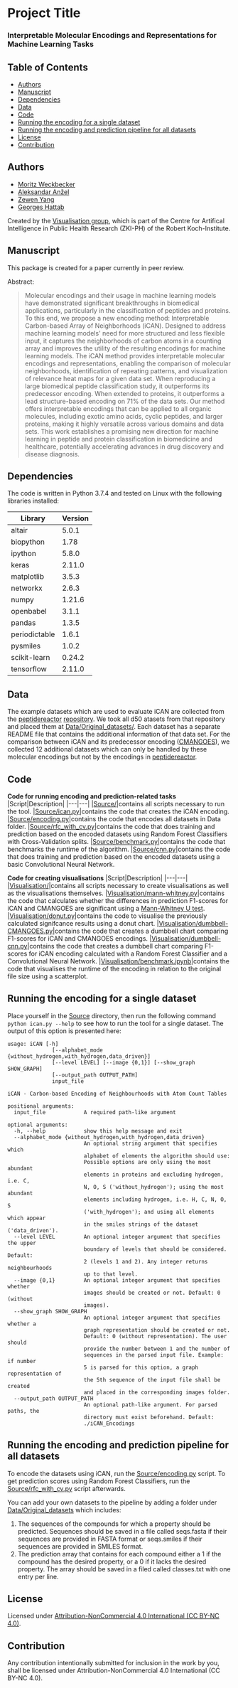 # Project Title
### Interpretable Molecular Encodings and Representations for Machine Learning Tasks

## Table of Contents
- [Authors](https://github.com/ghattab/iCAN#authors)
- [Manuscript](https://github.com/ghattab/iCAN#manuscript)
- [Dependencies](https://github.com/ghattab/iCAN#dependencies)
- [Data](https://github.com/ghattab/iCAN#data)
- [Code](https://github.com/ghattab/iCAN#code)
- [Running the encoding for a single dataset](https://github.com/ghattab/iCAN#running-the-encoding-for-a-single-dataset)
- [Running the encoding and prediction pipeline for all datasets](https://github.com/ghattab/iCAN#running-the-encoding-and-prediction-pipeline-for-all-datasets)
- [License](https://github.com/ghattab/iCAN#license)
- [Contribution](https://github.com/ghattab/iCAN#contribution)

## Authors

- [Moritz Weckbecker](https://www.github.com/MoritzWeckbecker)
- [Aleksandar Anžel](https://github.com/AAnzel)
- [Zewen Yang](https://github.com/alwinyang91)
- [Georges Hattab](https://github.com/ghattab)

Created by the [Visualisation group](https://visualization.group/), which is part of the Centre for Artifical Intelligence in Public Health Research (ZKI-PH) of the Robert Koch-Institute.

## Manuscript
This package is created for a paper currently in peer review. 

Abstract:
 > Molecular encodings and their usage in machine learning models have demonstrated significant breakthroughs in biomedical applications, particularly in the classification of peptides and proteins.
To this end, we propose a new encoding method: Interpretable Carbon-based Array of Neighborhoods (iCAN). 
Designed to address machine learning models' need for more structured and less flexible input, it captures the neighborhoods of carbon atoms in a counting array and improves the utility of the resulting encodings for machine learning models.
The iCAN method provides interpretable molecular encodings and representations, enabling the comparison of molecular neighborhoods, identification of repeating patterns, and visualization of relevance heat maps for a given data set.
When reproducing a large biomedical peptide classification study, it outperforms its predecessor encoding.
When extended to proteins, it outperforms a lead structure-based encoding on 71% of the data sets. 
Our method offers interpretable encodings that can be applied to all organic molecules, including exotic amino acids, cyclic peptides, and larger proteins, making it highly versatile across various domains and data sets.
This work establishes a promising new direction for machine learning in peptide and protein classification in biomedicine and healthcare, potentially accelerating advances in drug discovery and disease diagnosis.

## Dependencies
The code is written in Python 3.7.4 and tested on Linux with the following libraries installed:

|Library|Version|
|---|---|
|altair|5.0.1|
|biopython|1.78|
|ipython|5.8.0|
|keras|2.11.0|
|matplotlib|3.5.3|
|networkx|2.6.3|
|numpy|1.21.6|
|openbabel|3.1.1|
|pandas|1.3.5|
|periodictable|1.6.1|
|pysmiles|1.0.2|
|scikit-learn|0.24.2|
|tensorflow|2.11.0|

## Data
The example datasets which are used to evaluate iCAN are collected from the [peptidereactor](https://doi.org/10.1093/nargab/lqab039) [repository](https://github.com/spaenigs/peptidereactor/tree/master/data). We took all d50 atasets from that repository and placed them at [Data/Original_datasets/](Data/Original_datasets/). Each dataset has a separate README file that contains the additional information of that data set. For the comparison between iCAN and its predecessor encoding ([CMANGOES](https://github.com/ghattab/CMANGOES)), we collected 12 additional datasets which can only be handled by these molecular encodings but not by the encodings in [peptidereactor](https://doi.org/10.1093/nargab/lqab039).

## Code
**Code for running encoding and prediction-related tasks**
|Script|Description|
|---|---|
|[Source/](./Source/)|contains all scripts necessary to run the tool.
|[Source/ican.py](./Source/ican.py)|contains the code that creates the iCAN encoding.
|[Source/encoding.py](./Source/encoding.py)|contains the code that encodes all datasets in Data folder.
|[Source/rfc_with_cv.py](./Source/rfc_with_cv.py)|contains the code that does training and prediction based on the encoded datasets using Random Forest Classifiers with Cross-Validation splits.
|[Source/benchmark.py](./Source/benchmark.py)|contains the code that benchmarks the runtime of the algorithm.
|[Source/cnn.py](./Code/Machine_Learning.Rmd)|contains the code that does training and prediction based on the encoded datasets using a basic Convolutional Neural Network.

**Code for creating visualisations**
|Script|Description|
|---|---|
|[Visualisation/](./Visualisation/)|contains all scripts necessary to create visualisations as well as the visualisations themselves.
|[Visualisation/mann-whitney.py](./Visualisation/mann-whitney.py)|contains the code that calculates whether the differences in prediction F1-scores for iCAN and CMANGOES are significant using a [Mann-Whitney U test](https://en.wikipedia.org/wiki/Mann%E2%80%93Whitney_U_test).
|[Visualisation/donut.py](./Visualisation/donut.py)|contains the code to visualise the previously calculated signifcance results using a donut chart.
|[Visualisation/dumbbell-CMANGOES.py](./Visualisation/dumbbell-CMANGOES.py)|contains the code that creates a dumbbell chart comparing F1-scores for iCAN and CMANGOES encodings.
|[Visualisation/dumbbell-cnn.py](./Visualisation/dumbbell-cnn.py)|contains the code that creates a dumbbell chart comparing F1-scores for iCAN encoding calculated with a Random Forest Classifier and a Convolutional Neural Network.
|[Visualisation/benchmark.ipynb](./Visualisation/benchmark.ipynb)|contains the code that visualises the runtime of the encoding in relation to the original file size using a scatterplot.

## Running the encoding for a single dataset
Place yourself in the [Source](./Source) directory, then run the following command `python ican.py --help` to see how to run the tool for a single dataset. The output of this option is presented here:

```
usage: iCAN [-h]
              [--alphabet_mode {without_hydrogen,with_hydrogen,data_driven}]
              [--level LEVEL] [--image {0,1}] [--show_graph SHOW_GRAPH]
              [--output_path OUTPUT_PATH]
              input_file
              
iCAN - Carbon-based Encoding of Neighbourhoods with Atom Count Tables

positional arguments:
  input_file            A required path-like argument

optional arguments:
  -h, --help            show this help message and exit
  --alphabet_mode {without_hydrogen,with_hydrogen,data_driven}
                        An optional string argument that specifies which
                        alphabet of elements the algorithm should use:
                        Possible options are only using the most abundant
                        elements in proteins and excluding hydrogen, i.e. C,
                        N, O, S ('without_hydrogen'); using the most abundant
                        elements including hydrogen, i.e. H, C, N, O, S
                        ('with_hydrogen'); and using all elements which appear
                        in the smiles strings of the dataset ('data_driven').
  --level LEVEL         An optional integer argument that specifies the upper
                        boundary of levels that should be considered. Default:
                        2 (levels 1 and 2). Any integer returns neighbourhoods
                        up to that level.
  --image {0,1}         An optional integer argument that specifies whether
                        images should be created or not. Default: 0 (without
                        images).
  --show_graph SHOW_GRAPH
                        An optional integer argument that specifies whether a
                        graph representation should be created or not.
                        Default: 0 (without representation). The user should
                        provide the number between 1 and the number of
                        sequences in the parsed input file. Example: if number
                        5 is parsed for this option, a graph representation of
                        the 5th sequence of the input file shall be created
                        and placed in the corresponding images folder.
  --output_path OUTPUT_PATH
                        An optional path-like argument. For parsed paths, the
                        directory must exist beforehand. Default:
                        ./iCAN_Encodings
```

## Running the encoding and prediction pipeline for all datasets
To encode the datasets using iCAN, run the [Source/encoding.py](./Source/encoding.py) script. To get prediction scores using Random Forest Classifiers, run the [Source/rfc_with_cv.py](./Source/rfc_with_cv.py) script afterwards.

You can add your own datasets to the pipeline by adding a folder under [Data/Original_datasets](./Data/original_datasets/) which includes:

1. The sequences of the compounds for which a property should be predicted. Sequences should be saved in a file called seqs.fasta if their sequences are provided in FASTA format or seqs.smiles if their sequences are provided in SMILES format.
2. The prediction array that contains for each compound either a 1 if the compound has the desired property, or a 0 if it lacks the desired property. The array should be saved in a filed called classes.txt with one entry per line.

## License

Licensed under [Attribution-NonCommercial 4.0 International (CC BY-NC 4.0)](./LICENSE).

## Contribution

Any contribution intentionally submitted for inclusion in the work by you, shall be licensed under Attribution-NonCommercial 4.0 International (CC BY-NC 4.0).
